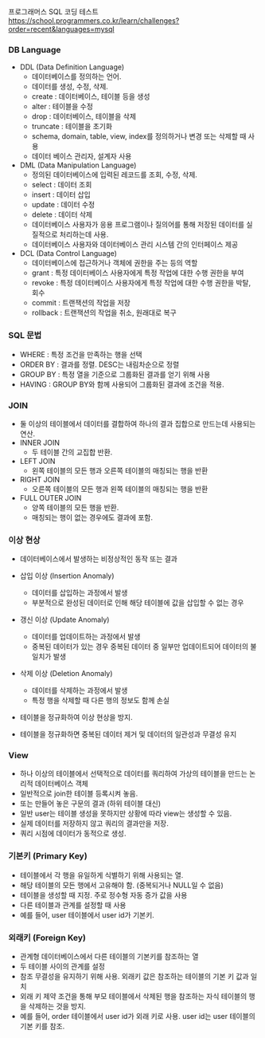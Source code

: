 프로그래머스 SQL 코딩 테스트  
https://school.programmers.co.kr/learn/challenges?order=recent&languages=mysql

### DB Language
- DDL (Data Definition Language)
  - 데이터베이스를 정의하는 언어.
  - 데이터를 생성, 수정, 삭제.
  - create : 데이터베이스, 테이블 등을 생성
  - alter : 테이블을 수정
  - drop : 데이터베이스, 테이블을 삭제
  - truncate : 테이블을 초기화
  - schema, domain, table, view, index를 정의하거나 변경 또는 삭제할 때 사용
  - 데이터 베이스 관리자, 설계자 사용
- DML (Data Manipulation Language)
  - 정의된 데이터베이스에 입력된 레코드를 조회, 수정, 삭제.
  - select : 데이터 조회
  - insert : 데이터 삽입
  - update : 데이터 수정
  - delete : 데이터 삭제
  - 데이터베이스 사용자가 응용 프로그램이나 질의어를 통해 저장된 데이터를 실질적으로 처리하는데 사용.
  - 데이터베이스 사용자와 데이터베이스 관리 시스템 간의 인터페이스 제공
- DCL (Data Control Language)
  - 데이터베이스에 접근하거나 객체에 권한을 주는 등의 역할
  - grant : 특정 데이터베이스 사용자에게 특정 작업에 대한 수행 권한을 부여
  - revoke : 특정 데이터베이스 사용자에게 특정 작업에 대한 수행 권한을 박탈, 회수
  - commit : 트랜잭션의 작업을 저장
  - rollback : 트랜잭션의 작업을 취소, 원래대로 복구

### SQL 문법
- WHERE : 특정 조건을 만족하는 행을 선택
- ORDER BY : 결과를 정렬. DESC는 내림차순으로 정렬
- GROUP BY : 특정 열을 기준으로 그룹화된 결과를 얻기 위해 사용
- HAVING : GROUP BY와 함께 사용되어 그룹화된 결과에 조건을 적용.

### JOIN
- 둘 이상의 테이블에서 데이터를 결합하여 하나의 결과 집합으로 만드는데 사용되는 연산.
- INNER JOIN
  - 두 테이블 간의 교집합 반환.
- LEFT JOIN
  - 왼쪽 테이블의 모든 행과 오른쪽 테이블의 매칭되는 행을 반환
- RIGHT JOIN
  - 오른쪽 테이블의 모든 행과 왼쪽 테이블의 매칭되는 행을 반환
- FULL OUTER JOIN
  - 양쪽 테이블의 모든 행을 반환.
  - 매칭되는 행이 없는 경우에도 결과에 포함.

### 이상 현상
- 데이터베이스에서 발생하는 비정상적인 동작 또는 결과
- 삽입 이상 (Insertion Anomaly)
  - 데이터를 삽입하는 과정에서 발생
  - 부분적으로 완성된 데이터로 인해 해당 테이블에 값을 삽입할 수 없는 경우
 
- 갱신 이상 (Update Anomaly)
  - 데이터를 업데이트하는 과정에서 발생
  - 중복된 데이터가 있는 경우 중복된 데이터 중 일부만 업데이트되어 데이터의 불일치가 발생
 
- 삭제 이상 (Deletion Anomaly)
  - 데이터를 삭제하는 과정에서 발생
  - 특정 행을 삭제할 때 다른 행의 정보도 함께 손실
- 테이블을 정규화하여 이상 현상을 방지.
- 테이블을 정규화하면 중복된 데이터 제거 및 데이터의 일관성과 무결성 유지

### View
- 하나 이상의 테이블에서 선택적으로 데이터를 쿼리하여 가상의 테이블을 만드는 논리적 데이터베이스 객체
- 일반적으로 join한 테이블 등록시켜 놓음.
- 또는 만들어 놓은 구문의 결과 (하위 테이블 대신)
- 일반 user는 테이블 생성을 못하지만 상황에 따라 view는 생성할 수 있음.
- 실제 데이터를 저장하지 않고 쿼리의 결과만을 저장.
- 쿼리 시점에 데이터가 동적으로 생성.

### 기본키 (Primary Key)
- 테이블에서 각 행을 유일하게 식별하기 위해 사용되는 열.
- 해당 테이블의 모든 행에서 고유해야 함. (중복되거나 NULL일 수 없음)
- 테이블을 생성할 때 지정. 주로 정수형 자동 증가 값을 사용
- 다른 테이블과 관계를 설정할 때 사용
- 예를 들어, user 테이블에서 user id가 기본키.

### 외래키 (Foreign Key)
- 관계형 데이터베이스에서 다른 테이블의 기본키를 참조하는 열
- 두 테이블 사이의 관계를 설정
- 참조 무결성을 유지하기 위해 사용. 외래키 값은 참조하는 테이블의 기본 키 값과 일치
- 외래 키 제약 조건을 통해 부모 테이블에서 삭제된 행을 참조하는 자식 테이블의 행을 삭제하는 것을 방지.
- 예를 들어, order 테이블에서 user id가 외래 키로 사용. user id는 user 테이블의 기본 키를 참조.
